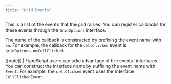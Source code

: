 ```yaml
---
title: "Grid Events"
---
```


This is a list of the events that the grid raises. You can register callbacks for these events through the `GridOptions` interface.

The name of the callback is constructed by prefixing the event name with `on`. For example, the callback for the `cellClicked` event is `gridOptions.onCellClicked`.

[[note]]
| TypeScript users can take advantage of the events' interfaces. You can construct the interface name by suffixing the event name with `Event`. For example, the `cellClicked` event uses the interface `CellClickedEvent`.

<api-documentation source='events.json'></api-documentation>